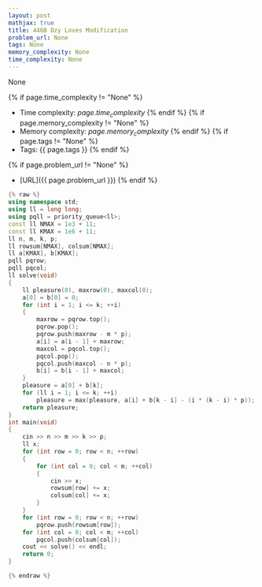 ```yaml
---
layout: post
mathjax: true
title: 446B Dzy Loves Modification
problem_url: None
tags: None
memory_complexity: None
time_complexity: None
---
```


None


{% if page.time_complexity != "None" %}
- Time complexity: ${{ page.time_complexity }}$
{% endif %}
{% if page.memory_complexity != "None" %}
- Memory complexity: ${{ page.memory_complexity }}$
{% endif %}
{% if page.tags != "None" %}
- Tags: {{ page.tags }}
{% endif %}

{% if page.problem_url != "None" %}
- [URL]({{ page.problem_url }})
{% endif %}

```cpp
{% raw %}
using namespace std;
using ll = long long;
using pqll = priority_queue<ll>;
const ll NMAX = 1e3 + 11;
const ll KMAX = 1e6 + 11;
ll n, m, k, p;
ll rowsum[NMAX], colsum[NMAX];
ll a[KMAX], b[KMAX];
pqll pqrow;
pqll pqcol;
ll solve(void)
{
    ll pleasure(0), maxrow(0), maxcol(0);
    a[0] = b[0] = 0;
    for (int i = 1; i <= k; ++i)
    {
        maxrow = pqrow.top();
        pqrow.pop();
        pqrow.push(maxrow - m * p);
        a[i] = a[i - 1] + maxrow;
        maxcol = pqcol.top();
        pqcol.pop();
        pqcol.push(maxcol - n * p);
        b[i] = b[i - 1] + maxcol;
    }
    pleasure = a[0] + b[k];
    for (ll i = 1; i <= k; ++i)
        pleasure = max(pleasure, a[i] + b[k - i] - (i * (k - i) * p));
    return pleasure;
}
int main(void)
{
    cin >> n >> m >> k >> p;
    ll x;
    for (int row = 0; row < n; ++row)
    {
        for (int col = 0; col < m; ++col)
        {
            cin >> x;
            rowsum[row] += x;
            colsum[col] += x;
        }
    }
    for (int row = 0; row < n; ++row)
        pqrow.push(rowsum[row]);
    for (int col = 0; col < m; ++col)
        pqcol.push(colsum[col]);
    cout << solve() << endl;
    return 0;
}

{% endraw %}
```